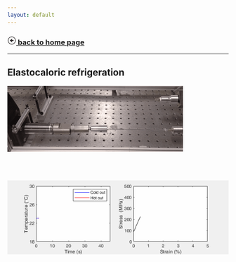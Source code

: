 ```yaml
---
layout: default
---
```


<h3><a href="./"><img src="assets/images/back.png" style="width:20px;height:20px;"> back to home page</a></h3>

* * *

## Elastocaloric refrigeration

<a href="assets/img/elastocaloric1200x450.gif" data-lightbox="image-1" data-title="Here is linear actuator loading and unloading a superelastic Nitinol wire. The Nitinol has the amazing ability to be reversibly strained to 4-5%. In this image I removed the fluid pumps, thermocouples, and valves just so the focus could be on the wire. You may be able to make out some tubing that surrounds the wire, and which is used for fluid flow to transfer heat to or from the wire. On the right is a S-beam load cell."><img src="assets/img/elastocaloric400x150.gif" style="width:400px"></a>

<br><br>

<a href="assets/img/elastogif_large.gif" data-lightbox="image-1" data-title="(Left) Water is used to exchange heat between the Nitinol and hot/cold reservoirs. These data show the temperature of the cold and hot water outlets. I have achieved much colder temperatures than shown here from, e.g., regeneration. (Right) This is the stress-strain data on the Nitinol wire during loading (upper plateau) and unloading (lower plateau). When loading, the Nitinol heats up and water is used to pump heat away (see left). Now at room temperature but in a strained state, the Nitinol is unloaded and becomes cold. The 'cold' is then pumped away to a cold reservoir or regenerator."><img src="assets/img/elastogif_small.gif"></a>
